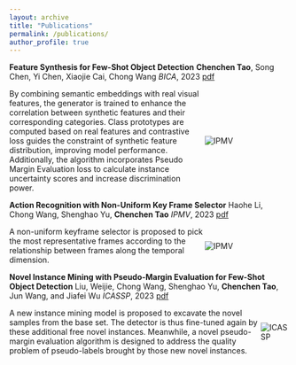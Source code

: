 ```yaml
---
layout: archive
title: "Publications"
permalink: /publications/
author_profile: true
---
```


**Feature Synthesis for Few-Shot Object Detection**
**Chenchen Tao**, Song Chen, Yi Chen, Xiaojie Cai, Chong Wang
*BICA*, 2023
[pdf](http://16422004.github.io/files/bica.pdf)

<div style="display: flex; align-items: center;">
  <div style="width:70%">
    By combining semantic embeddings with real visual features, the generator
is trained to enhance the correlation between synthetic features and their
corresponding categories. Class prototypes are computed based on real
features and contrastive loss guides the constraint of synthetic feature
distribution, improving model performance. Additionally, the algorithm
incorporates Pseudo Margin Evaluation loss to calculate instance uncertainty scores and increase discrimination power.
  </div>
  <div style="width:30%">
    <img src="https://16422004.github.io/images/bica.PNG" alt="IPMV">
  </div>
</div>

**Action Recognition with Non-Uniform Key Frame Selector**
Haohe Li, Chong Wang, Shenghao Yu, **Chenchen Tao**
*IPMV*, 2023
[pdf](http://16422004.github.io/files/ipmv.pdf)

<div style="display: flex; align-items: center;">
  <div style="width:70%">
    A non-uniform keyframe selector is proposed to pick the most representative frames according to the relationship between frames along the temporal dimension.
  </div>
  <div style="width:30%">
    <img src="https://16422004.github.io/images/ipmv.PNG" alt="IPMV">
  </div>
</div>

**Novel Instance Mining with Pseudo-Margin Evaluation for Few-Shot Object Detection**
Liu, Weijie, Chong Wang, Shenghao Yu, **Chenchen Tao**, Jun Wang, and Jiafei Wu
*ICASSP*, 2023
[pdf](http://16422004.github.io/files/icassp.pdf)

<div style="display: flex; align-items: center;">
  <div style="width：70%">
    A new instance mining model is proposed to excavate the novel samples from the base set. The detector 
    is thus fine-tuned again by these additional free novel 
    instances. Meanwhile, a novel pseudo-margin evaluation
    algorithm is designed to address the quality problem of 
    pseudo-labels brought by those new novel instances.
  </div>
  <div style="width：70%">
    <img src="https://16422004.github.io/images/icassp.PNG" alt="ICASSP">
  </div>
</div>
